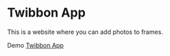 # Twibbon App

This is a website where you can add photos to frames.

Demo [Twibbon App](https://sksdluh.github.io/simple-pwa1/)

